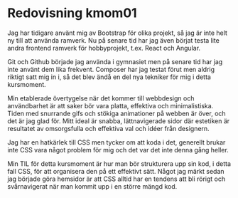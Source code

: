 ---
---
Redovisning kmom01
=========================

Jag har tidigare använt mig av Bootstrap för olika projekt, så jag är inte helt ny till att använda ramverk. Nu på senare tid har jag även börjat testa lite andra frontend ramverk för hobbyprojekt, t.ex. React och Angular.

Git och Github började jag använda i gymnasiet men på senare tid har jag inte använt dem lika frekvent. Composer har jag testat förut men aldrig riktigt satt mig in i, så det blev ändå en del nya tekniker för mig i detta kursmoment.

Min etablerade övertygelse när det kommer till webbdesign och användbarhet är att saker bör vara platta, effektiva och minimalistiska. Tiden med snurrande gifs och stökiga animationer på webben är över, och det är jag glad för. Mitt ideal är snabba, lättnavigerade sidor där estetiken är resultatet av omsorgsfulla och effektiva val och idéer från designern.

Jag har en hatkärlek till CSS men tycker om att koda i det, generellt brukar inte CSS vara något problem för mig och det var det inte denna gång heller.

Min TIL för detta kursmoment är hur man bör strukturera upp sin kod, i detta fall CSS, för att organisera den på ett effektivt sätt. Något jag märkt sedan jag började göra hemsidor är att CSS alltid har en tendens att bli rörigt och svårnavigerat när man kommit upp i en större mängd kod.
